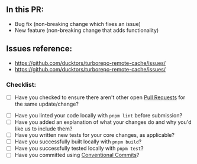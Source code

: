 ## In this PR:

- Bug fix (non-breaking change which fixes an issue)
- New feature (non-breaking change that adds functionality)

## Issues reference:
 - https://github.com/ducktors/turborepo-remote-cache/issues/
 - https://github.com/ducktors/turborepo-remote-cache/issues/

### Checklist:

* [ ] Have you checked to ensure there aren't other open [Pull Requests](https://github.com/ducktors/turborepo-remote-cache/pulls) for the same update/change?
<!-- You can erase any parts of this template not applicable to your Pull Request. -->
* [ ] Have you linted your code locally with `pnpm lint` before submission?
* [ ] Have you added an explanation of what your changes do and why you'd like us to include them?
* [ ] Have you written new tests for your core changes, as applicable?
* [ ] Have you successfully built locally with `pnpm build`?
* [ ] Have you successfully tested locally with `pnpm test`?
* [ ] Have you committed using [Conventional Commits](https://github.com/ducktors/turborepo-remote-cache#how-to-commit)?
